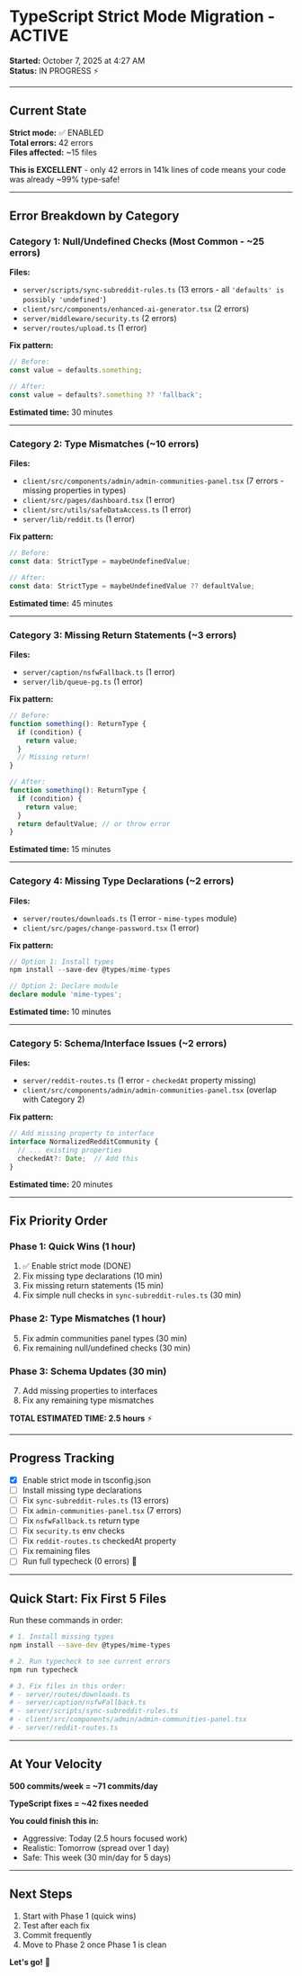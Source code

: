 # TypeScript Strict Mode Migration - ACTIVE

**Started:** October 7, 2025 at 4:27 AM  
**Status:** IN PROGRESS ⚡

---

## Current State

**Strict mode:** ✅ ENABLED  
**Total errors:** 42 errors  
**Files affected:** ~15 files

**This is EXCELLENT** - only 42 errors in 141k lines of code means your code was already ~99% type-safe!

---

## Error Breakdown by Category

### Category 1: Null/Undefined Checks (Most Common - ~25 errors)
**Files:**
- `server/scripts/sync-subreddit-rules.ts` (13 errors - all `'defaults' is possibly 'undefined'`)
- `client/src/components/enhanced-ai-generator.tsx` (2 errors)
- `server/middleware/security.ts` (2 errors)
- `server/routes/upload.ts` (1 error)

**Fix pattern:**
```typescript
// Before:
const value = defaults.something;

// After:
const value = defaults?.something ?? 'fallback';
```

**Estimated time:** 30 minutes

---

### Category 2: Type Mismatches (~10 errors)
**Files:**
- `client/src/components/admin/admin-communities-panel.tsx` (7 errors - missing properties in types)
- `client/src/pages/dashboard.tsx` (1 error)
- `client/src/utils/safeDataAccess.ts` (1 error)
- `server/lib/reddit.ts` (1 error)

**Fix pattern:**
```typescript
// Before:
const data: StrictType = maybeUndefinedValue;

// After:
const data: StrictType = maybeUndefinedValue ?? defaultValue;
```

**Estimated time:** 45 minutes

---

### Category 3: Missing Return Statements (~3 errors)
**Files:**
- `server/caption/nsfwFallback.ts` (1 error)
- `server/lib/queue-pg.ts` (1 error)

**Fix pattern:**
```typescript
// Before:
function something(): ReturnType {
  if (condition) {
    return value;
  }
  // Missing return!
}

// After:
function something(): ReturnType {
  if (condition) {
    return value;
  }
  return defaultValue; // or throw error
}
```

**Estimated time:** 15 minutes

---

### Category 4: Missing Type Declarations (~2 errors)
**Files:**
- `server/routes/downloads.ts` (1 error - `mime-types` module)
- `client/src/pages/change-password.tsx` (1 error)

**Fix pattern:**
```typescript
// Option 1: Install types
npm install --save-dev @types/mime-types

// Option 2: Declare module
declare module 'mime-types';
```

**Estimated time:** 10 minutes

---

### Category 5: Schema/Interface Issues (~2 errors)
**Files:**
- `server/reddit-routes.ts` (1 error - `checkedAt` property missing)
- `client/src/components/admin/admin-communities-panel.tsx` (overlap with Category 2)

**Fix pattern:**
```typescript
// Add missing property to interface
interface NormalizedRedditCommunity {
  // ... existing properties
  checkedAt?: Date;  // Add this
}
```

**Estimated time:** 20 minutes

---

## Fix Priority Order

### Phase 1: Quick Wins (1 hour)
1. ✅ Enable strict mode (DONE)
2. Fix missing type declarations (10 min)
3. Fix missing return statements (15 min)
4. Fix simple null checks in `sync-subreddit-rules.ts` (30 min)

### Phase 2: Type Mismatches (1 hour)
5. Fix admin communities panel types (30 min)
6. Fix remaining null/undefined checks (30 min)

### Phase 3: Schema Updates (30 min)
7. Add missing properties to interfaces
8. Fix any remaining type mismatches

**TOTAL ESTIMATED TIME: 2.5 hours** ⚡

---

## Progress Tracking

- [x] Enable strict mode in tsconfig.json
- [ ] Install missing type declarations
- [ ] Fix `sync-subreddit-rules.ts` (13 errors)
- [ ] Fix `admin-communities-panel.tsx` (7 errors)
- [ ] Fix `nsfwFallback.ts` return type
- [ ] Fix `security.ts` env checks
- [ ] Fix `reddit-routes.ts` checkedAt property
- [ ] Fix remaining files
- [ ] Run full typecheck (0 errors) 🎯

---

## Quick Start: Fix First 5 Files

Run these commands in order:

```bash
# 1. Install missing types
npm install --save-dev @types/mime-types

# 2. Run typecheck to see current errors
npm run typecheck

# 3. Fix files in this order:
# - server/routes/downloads.ts
# - server/caption/nsfwFallback.ts
# - server/scripts/sync-subreddit-rules.ts
# - client/src/components/admin/admin-communities-panel.tsx
# - server/reddit-routes.ts
```

---

## At Your Velocity

**500 commits/week = ~71 commits/day**

**TypeScript fixes = ~42 fixes needed**

**You could finish this in:**
- Aggressive: Today (2.5 hours focused work)
- Realistic: Tomorrow (spread over 1 day)
- Safe: This week (30 min/day for 5 days)

---

## Next Steps

1. Start with Phase 1 (quick wins)
2. Test after each fix
3. Commit frequently
4. Move to Phase 2 once Phase 1 is clean

**Let's go!** 🚀
